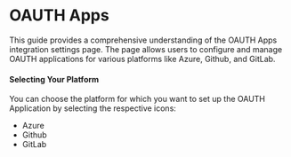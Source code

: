 # OAUTH Apps

This guide provides a comprehensive understanding of the OAUTH Apps integration settings page. The page allows users to configure and manage OAUTH applications for various platforms like Azure, Github, and GitLab.

#### **Selecting Your Platform**

You can choose the platform for which you want to set up the OAUTH Application by selecting the respective icons:

* Azure
* Github
* GitLab
